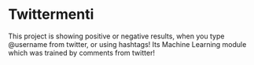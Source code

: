#  Twittermenti

This project is showing positive or negative results, when you type @username from twitter, or using hashtags! Its Machine Learning module which was trained by comments from twitter!

